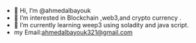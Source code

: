 - 👋 Hi, I’m @ahmedalbayouk
- 👀 I’m interested in Blockchain ,web3,and crypto currency .
- 🌱 I’m currently learning weep3 using soladity and java script.
- my Email:ahmedalbayouk321@gmail.com


